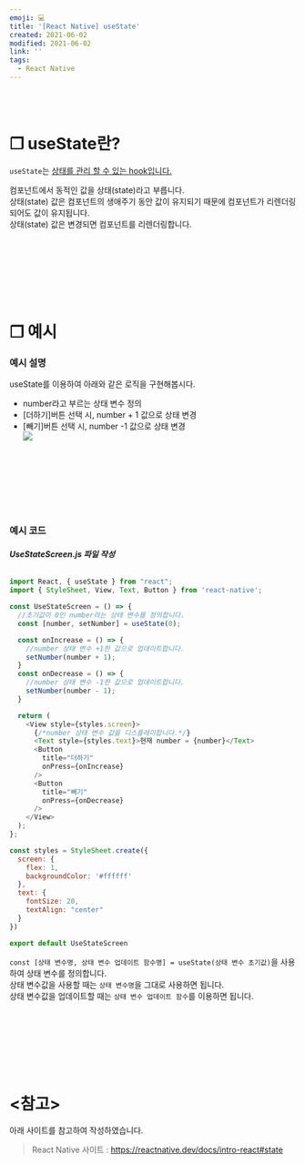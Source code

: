 ```yaml
---
emoji: 💻
title: '[React Native] useState'
created: 2021-06-02
modified: 2021-06-02
link: ''
tags:
  - React Native
---
```

<br></br>





# **❐ useState란?**
`useState`는 <u>상태를 관리 할 수 있는 hook입니다.</u>  

컴포넌트에서 동적인 값을 상태(state)라고 부릅니다.  
상태(state) 값은 컴포넌트의 생애주기 동안 값이 유지되기 때문에 컴포넌트가 리렌더링되어도 값이 유지됩니다.  
상태(state) 값은 변경되면 컴포넌트를 리렌더링합니다. 
<br></br><br></br><br></br><br></br>





# **❐ 예시**
### **예시 설명**
useState를 이용하여 아래와 같은 로직을 구현해봅시다.
- number라고 부르는 상태 변수 정의
- [더하기]버튼 선택 시, number + 1 값으로 상태 변경
- [빼기]버튼 선택 시, number -1 값으로 상태 변경  
![](/assets/react-native-usestate.png)
<br></br><br></br><br></br><br></br>





### **예시 코드**
###### **UseStateScreen.js 파일 작성**
```javascript
import React, { useState } from "react";
import { StyleSheet, View, Text, Button } from 'react-native';

const UseStateScreen = () => {
  //초기값이 0인 number라는 상태 변수를 정의합니다.
  const [number, setNumber] = useState(0);

  const onIncrease = () => {
    //number 상태 변수 +1한 값으로 업데이트합니다.
    setNumber(number + 1);
  }
  const onDecrease = () => {
    //number 상태 변수 -1한 값으로 업데이트합니다.
    setNumber(number - 1);
  }

  return (
    <View style={styles.screen}>
      {/*number 상태 변수 값을 디스플레이합니다.*/}
      <Text style={styles.text}>현재 number = {number}</Text>
      <Button
        title="더하기"
        onPress={onIncrease}
      />
      <Button
        title="빼기"
        onPress={onDecrease}
      />
    </View>
  );
};

const styles = StyleSheet.create({
  screen: {
    flex: 1,
    backgroundColor: '#ffffff'
  },
  text: {
    fontSize: 20,
    textAlign: "center"
  }
})

export default UseStateScreen
```
`const [상태 변수명, 상태 변수 업데이트 함수명] = useState(상태 변수 초기값)`을 사용하여 상태 변수를 정의합니다.  
상태 변수값을 사용할 때는 `상태 변수명`을 그대로 사용하면 됩니다.  
상태 변수값을 업데이트할 때는 `상태 변수 업데이트 함수`를 이용하면 됩니다.
<br></br><br></br><br></br><br></br>





# **<참고>**
아래 사이트를 참고하여 작성하였습니다.
> React Native 사이트 : https://reactnative.dev/docs/intro-react#state

<br></br><br></br>